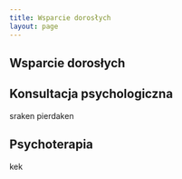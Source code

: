 ```yaml
---
title: Wsparcie dorosłych
layout: page
---
```

<div class="col-lg-12 text-center mb-5">
	<h2 class="section-heading text-uppercase">Wsparcie dorosłych</h2>
</div>

## Konsultacja psychologiczna
sraken pierdaken

## Psychoterapia
kek